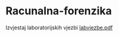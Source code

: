 # Racunalna-forenzika
Izvjestaj laboratorijskih vjezbi
[labvjezbe.pdf](https://github.com/Maramb00/Racunalna-forenzika/files/9074257/labvjezbe.pdf)
